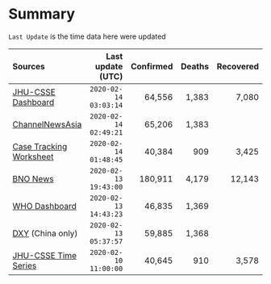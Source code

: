 # Summary

`Last Update` is the time data here were updated

|  Sources | Last update (UTC) | Confirmed | Deaths | Recovered |
|  :--- |  ---: |  ---: |  ---: |  ---: | 
| [JHU-CSSE Dashboard](https://gisanddata.maps.arcgis.com/apps/opsdashboard/index.html#/bda7594740fd40299423467b48e9ecf6)  | `2020-02-14 03:03:14` | 64,556 | 1,383 | 7,080 | 
| [ChannelNewsAsia](https://www.channelnewsasia.com/news/topics/wuhan-virus)  | `2020-02-14 02:49:21` | 65,206 | 1,383 |  | 
| [Case Tracking Worksheet](https://docs.google.com/spreadsheets/d/1qbE-UuJYw5V4FkyMZ-LplvUQZlut4oa5Zl3lrSmN_mk/htmlview)  | `2020-02-14 01:48:45` | 40,384 | 909 | 3,425 | 
| [BNO News](https://bnonews.com/index.php/2020/01/the-latest-coronavirus-cases/)  | `2020-02-13 19:43:00` | 180,911 | 4,179 | 12,143 | 
| [WHO Dashboard](https://who.maps.arcgis.com/apps/opsdashboard/index.html#/c88e37cfc43b4ed3baf977d77e4a0667)  | `2020-02-13 14:43:23` | 46,835 | 1,369 |  | 
| [DXY](https://3g.dxy.cn/newh5/view/pneumonia) (China only) | `2020-02-13 05:37:57` | 59,885 | 1,368 |  | 
| [JHU-CSSE Time Series](https://docs.google.com/spreadsheets/d/1UF2pSkFTURko2OvfHWWlFpDFAr1UxCBA4JLwlSP6KFo/htmlview?usp=sharing&sle=true#)  | `2020-02-10 11:00:00` | 40,645 | 910 | 3,578 | 
